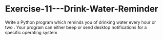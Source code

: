 # Exercise-11---Drink-Water-Reminder
Write a Python program which reminds you of drinking water every hour or two . Your program can either beep or send desktop notifications for a specific operating system
